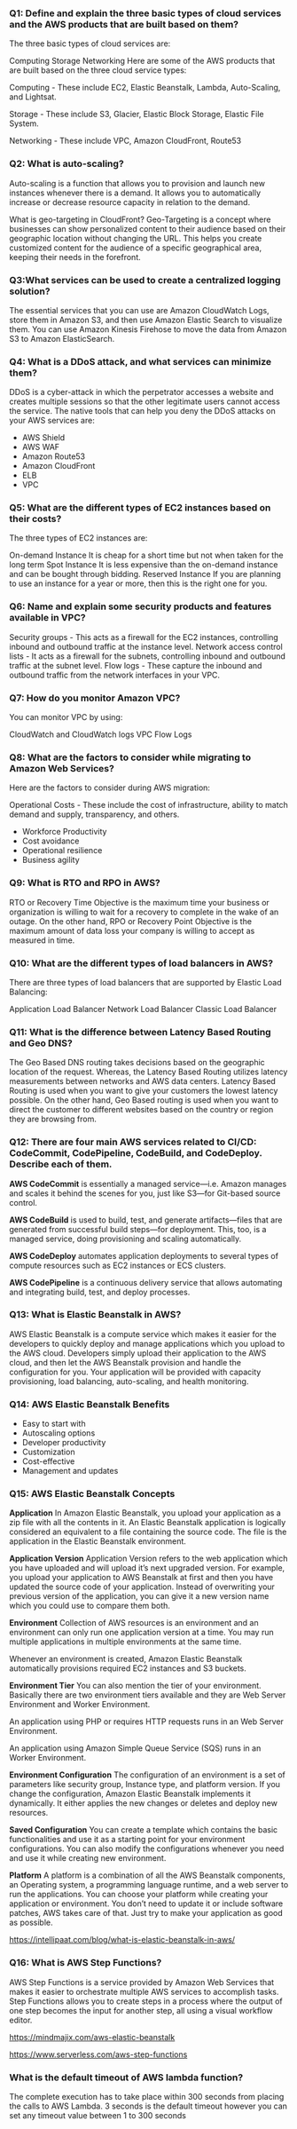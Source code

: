 ### Q1: Define and explain the three basic types of cloud services and the AWS products that are built based on them?

The three basic types of cloud services are:

Computing
Storage
Networking
Here are some of the AWS products that are built based on the three cloud service types:

Computing - These include EC2, Elastic Beanstalk, Lambda, Auto-Scaling, and Lightsat.

Storage - These include S3, Glacier, Elastic Block Storage, Elastic File System.

Networking - These include VPC, Amazon CloudFront, Route53

### Q2: What is auto-scaling?
Auto-scaling is a function that allows you to provision and launch new instances whenever there is a demand. It allows you to automatically increase or decrease resource capacity in relation to the demand.

What is geo-targeting in CloudFront?
Geo-Targeting is a concept where businesses can show personalized content to their audience based on their geographic location without changing the URL. This helps you create customized content for the audience of a specific geographical area, keeping their needs in the forefront.

### Q3:What services can be used to create a centralized logging solution?
The essential services that you can use are Amazon CloudWatch Logs, store them in Amazon S3, and then use Amazon Elastic Search to visualize them. You can use Amazon Kinesis Firehose to move the data from Amazon S3 to Amazon ElasticSearch.

### Q4: What is a DDoS attack, and what services can minimize them?
DDoS is a cyber-attack in which the perpetrator accesses a website and creates multiple sessions so that the other legitimate users cannot access the service. 
The native tools that can help you deny the DDoS attacks on your AWS services are:

* AWS Shield
* AWS WAF
* Amazon Route53
* Amazon CloudFront
* ELB
* VPC

### Q5: What are the different types of EC2 instances based on their costs?
The three types of EC2 instances are:

On-demand Instance
  It is cheap for a short time but not when taken for the long term
Spot Instance
  It is less expensive than the on-demand instance and can be bought through bidding. 
Reserved Instance
  If you are planning to use an instance for a year or more, then this is the right one for you.
  
### Q6: Name and explain some security products and features available in VPC?
Security groups - This acts as a firewall for the EC2 instances, controlling inbound and outbound traffic at the instance level.
Network access control lists - It acts as a firewall for the subnets, controlling inbound and outbound traffic at the subnet level.
Flow logs - These capture the inbound and outbound traffic from the network interfaces in your VPC.

### Q7: How do you monitor Amazon VPC?
You can monitor VPC by using:

CloudWatch and CloudWatch logs
VPC Flow Logs

### Q8: What are the factors to consider while migrating to Amazon Web Services?
Here are the factors to consider during AWS migration:

Operational Costs - These include the cost of infrastructure, ability to match demand and supply, transparency, and others.
* Workforce Productivity 
* Cost avoidance
* Operational resilience
* Business agility

### Q9: What is RTO and RPO in AWS?
RTO or Recovery Time Objective is the maximum time your business or organization is willing to wait for a recovery to complete in the wake of an outage. On the other hand, RPO or Recovery Point Objective is the maximum amount of data loss your company is willing to accept as measured in time.

### Q10: What are the different types of load balancers in AWS?
There are three types of load balancers that are supported by Elastic Load Balancing:

Application Load Balancer
Network Load Balancer
Classic Load Balancer

### Q11: What is the difference between Latency Based Routing and Geo DNS?
The Geo Based DNS routing takes decisions based on the geographic location of the request. Whereas, the Latency Based Routing utilizes latency measurements between networks and AWS data centers. Latency Based Routing is used when you want to give your customers the lowest latency possible. On the other hand, Geo Based routing is used when you want to direct the customer to different websites based on the country or region they are browsing from. 

### Q12: There are four main AWS services related to CI/CD: CodeCommit, CodePipeline, CodeBuild, and CodeDeploy. Describe each of them.
**AWS CodeCommit** is essentially a managed service—i.e. Amazon manages and scales it behind the scenes for you, just like S3—for Git-based source control.

**AWS CodeBuild** is used to build, test, and generate artifacts—files that are generated from successful build steps—for deployment. This, too, is a managed service, doing provisioning and scaling automatically.

**AWS CodeDeploy** automates application deployments to several types of compute resources such as EC2 instances or ECS clusters.

**AWS CodePipeline** is a continuous delivery service that allows automating and integrating build, test, and deploy processes.

### Q13: What is Elastic Beanstalk in AWS?
AWS Elastic Beanstalk is a compute service which makes it easier for the developers to quickly deploy and manage applications which you upload to the AWS cloud. 
Developers simply upload their application to the AWS cloud, and then let the AWS Beanstalk provision and handle the configuration for you. 
Your application will be provided with capacity provisioning, load balancing, auto-scaling, and health monitoring.

### Q14: AWS Elastic Beanstalk Benefits
* Easy to start with
* Autoscaling options
* Developer productivity
* Customization
* Cost-effective
* Management and updates

### Q15: AWS Elastic Beanstalk Concepts

**Application**
In Amazon Elastic Beanstalk, you upload your application as a zip file with all the contents in it. An Elastic Beanstalk application is logically considered an equivalent to a file containing the source code. The file is the application in the Elastic Beanstalk environment.

**Application Version**
Application Version refers to the web application which you have uploaded and will upload it’s next upgraded version. For example, you upload your application to AWS Beanstalk at first and then you have updated the source code of your application. Instead of overwriting your previous version of the application, you can give it a new version name which you could use to compare them both.

**Environment**
Collection of AWS resources is an environment and an environment can only run one application version at a time. You may run multiple applications in multiple environments at the same time.

Whenever an environment is created, Amazon Elastic Beanstalk automatically provisions required EC2 instances and S3 buckets.

**Environment Tier**
You can also mention the tier of your environment. Basically there are two environment tiers available and they are Web Server Environment and Worker Environment.

An application using PHP or requires HTTP requests runs in an Web Server Environment.

An application using Amazon Simple Queue Service (SQS) runs in an Worker Environment.

**Environment Configuration**
The configuration of an environment is a set of parameters like security group, Instance type, and platform version. If you change the configuration, Amazon Elastic Beanstalk implements it dynamically. It either applies the new changes or deletes and deploy new resources.

**Saved Configuration**
You can create a template which contains the basic functionalities and use it as a starting point for your environment configurations. You can also modify the configurations whenever you need and use it while creating new environment.

**Platform**
A platform is a combination of all the AWS Beanstalk components, an Operating system, a programming language runtime, and a web server to run the applications. You can choose your platform while creating your application or environment. You don’t need to update it or include software patches, AWS takes care of that. Just try to make your application as good as possible.

https://intellipaat.com/blog/what-is-elastic-beanstalk-in-aws/


### Q16: What is AWS Step Functions?
AWS Step Functions is a service provided by Amazon Web Services that makes it easier to orchestrate multiple AWS services to accomplish tasks. Step Functions allows you to create steps in a process where the output of one step becomes the input for another step, all using a visual workflow editor.

https://mindmajix.com/aws-elastic-beanstalk

https://www.serverless.com/aws-step-functions

### What is the default timeout of AWS lambda function?
The complete execution has to take place within 300 seconds from placing the calls to AWS Lambda. 3 seconds is the default timeout however you can set any timeout value between 1 to 300 seconds





